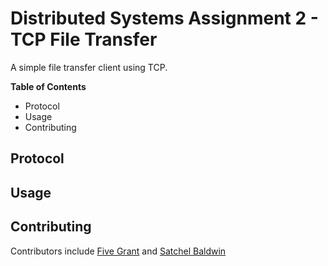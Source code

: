 # Distributed Systems Assignment 2 - TCP File Transfer
A simple file transfer client using TCP.

**Table of Contents**
- Protocol
- Usage
- Contributing

## Protocol

## Usage

## Contributing
Contributors include [Five Grant](https://github.com/fivegrant) and [Satchel Baldwin](https://github.com/satchelbaldwin)
